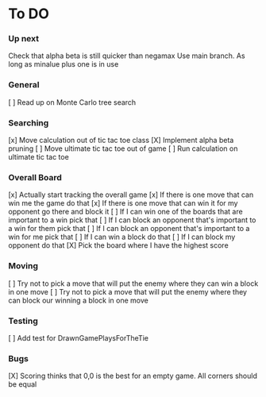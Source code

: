 ﻿# To DO

### Up next

Check that alpha beta is still quicker than negamax
Use main branch. As long as minalue plus one is in use
### General

[ ] Read up on Monte Carlo tree search

### Searching

[x] Move calculation out of tic tac toe class
[X] Implement alpha beta pruning
[ ] Move ultimate tic tac toe out of game
[ ] Run calculation on ultimate tic tac toe

### Overall Board
[x] Actually start tracking the overall game
[x] If there is one move that can win me the game do that
[x] If there is one move that can win it for my opponent go there and block it
[ ] If I can win one of the boards that are important to a win pick that
[ ] If I can block an opponent that's important to a win for them pick that
[ ] If I can block an opponent that's important to a win for me pick that
[ ] If I can win a block do that
[ ] If I can block my opponent do that
[X] Pick the board where I have the highest score

### Moving
[ ] Try not to pick a move that will put the enemy where they can win a block in one move
[ ] Try not to pick a move that will put the enemy where they can block our winning a block in one move

### Testing
[ ] Add test for DrawnGamePlaysForTheTie

### Bugs
[X] Scoring thinks that 0,0 is the best for an empty game. All corners should be equal

